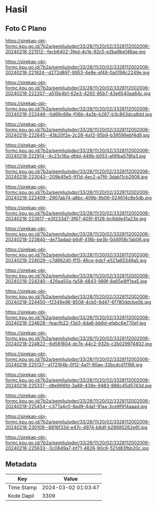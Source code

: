 # Hasil

## Foto C Plano

https://sirekap-obj-formc.kpu.go.id/7b2a/pemilu/pdpr/33/28/11/20/02/3328112002006-20240218-221512--fecb6402-3fed-4c1e-92c5-e2ba9be146ae.jpg

https://sirekap-obj-formc.kpu.go.id/7b2a/pemilu/pdpr/33/28/11/20/02/3328112002006-20240218-221924--d272d897-9953-4e8e-af48-0a0196c2249e.jpg

https://sirekap-obj-formc.kpu.go.id/7b2a/pemilu/pdpr/33/28/11/20/02/3328112002006-20240218-222207--a515b4b1-62e3-4292-85b7-43e6540aa64c.jpg

https://sirekap-obj-formc.kpu.go.id/7b2a/pemilu/pdpr/33/28/11/20/02/3328112002006-20240218-222446--0d69c66e-f06b-4a3b-b267-b3c863dca8dd.jpg

https://sirekap-obj-formc.kpu.go.id/7b2a/pemilu/pdpr/33/28/11/20/02/3328112002006-20240218-222645--43b20f2e-2c28-4a12-95b9-b39599ebf4d9.jpg

https://sirekap-obj-formc.kpu.go.id/7b2a/pemilu/pdpr/33/28/11/20/02/3328112002006-20240218-222914--4c23c16a-dfdd-449b-b053-af4fba578fa3.jpg

https://sirekap-obj-formc.kpu.go.id/7b2a/pemilu/pdpr/33/28/11/20/02/3328112002006-20240218-223043--209b45e5-911d-4ec2-a7f6-3dab11cb2908.jpg

https://sirekap-obj-formc.kpu.go.id/7b2a/pemilu/pdpr/33/28/11/20/02/3328112002006-20240218-223409--2907ab74-a8bc-409b-9b06-024614c8e5db.jpg

https://sirekap-obj-formc.kpu.go.id/7b2a/pemilu/pdpr/33/28/11/20/02/3328112002006-20240218-223617--e3f233d7-3f67-405f-8126-bc8dde41a23e.jpg

https://sirekap-obj-formc.kpu.go.id/7b2a/pemilu/pdpr/33/28/11/20/02/3328112002006-20240218-223840--de73adad-b6df-418b-be3b-0d4958c1ab06.jpg

https://sirekap-obj-formc.kpu.go.id/7b2a/pemilu/pdpr/33/28/11/20/02/3328112002006-20240218-224029--c7d962d0-ff15-46ce-bdcf-e521a65349a5.jpg

https://sirekap-obj-formc.kpu.go.id/7b2a/pemilu/pdpr/33/28/11/20/02/3328112002006-20240218-224240--426ea50a-fa58-4843-989f-8a65e8ff1ea5.jpg

https://sirekap-obj-formc.kpu.go.id/7b2a/pemilu/pdpr/33/28/11/20/02/3328112002006-20240218-224450--f2349e96-8508-4cb5-9d47-6f780ddcbe0b.jpg

https://sirekap-obj-formc.kpu.go.id/7b2a/pemilu/pdpr/33/28/11/20/02/3328112002006-20240218-224628--feacfb22-f3d3-4da6-bb6d-efabc6e770ef.jpg

https://sirekap-obj-formc.kpu.go.id/7b2a/pemilu/pdpr/33/28/11/20/02/3328112002006-20240218-224822--6d581804-dc7e-44c2-932b-c2b029974802.jpg

https://sirekap-obj-formc.kpu.go.id/7b2a/pemilu/pdpr/33/28/11/20/02/3328112002006-20240218-225137--a172164b-0f12-4a11-90ae-32bcdcd11186.jpg

https://sirekap-obj-formc.kpu.go.id/7b2a/pemilu/pdpr/33/28/11/20/02/3328112002006-20240218-225337--d8e966fd-3a88-438e-9483-886c45d5743d.jpg

https://sirekap-obj-formc.kpu.go.id/7b2a/pemilu/pdpr/33/28/11/20/02/3328112002006-20240218-225454--c377a4c0-8ad9-4da1-91aa-3ce9f914aaad.jpg

https://sirekap-obj-formc.kpu.go.id/7b2a/pemilu/pdpr/33/28/11/20/02/3328112002006-20240218-230109--8816f33d-e47c-4974-b8df-b28685262e6f.jpg

https://sirekap-obj-formc.kpu.go.id/7b2a/pemilu/pdpr/33/28/11/20/02/3328112002006-20240218-225633--3c0849a7-bf71-4826-90c6-521d83fbb20c.jpg


## Metadata

| Key        | Value               |
| ---------- | ------------------- |
| Time Stamp | 2024-03-02 01:03:47 |
| Kode Dapil | 3309                |



